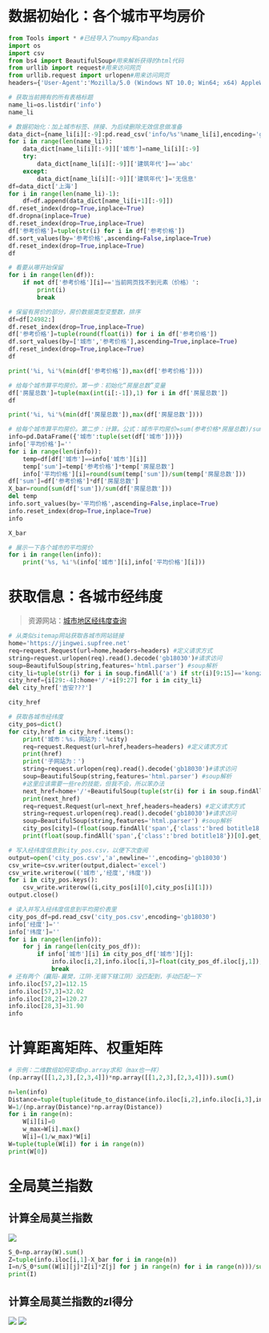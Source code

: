 # 数据初始化：各个城市平均房价
```python
from Tools import * #已经导入了numpy和pandas
import os
import csv
from bs4 import BeautifulSoup#用来解析获得的html代码
from urllib import request#用来访问网页
from urllib.request import urlopen#用来访问网页
headers={'User-Agent':'Mozilla/5.0 (Windows NT 10.0; Win64; x64) AppleWebKit/537.36 (KHTML, like Gecko) Chrome/97.0.4692.71 Safari/537.36 Edg/97.0.1072.55'}
```
```python
# 获取当前拥有的所有表格标题
name_li=os.listdir('info')
name_li
```
```python
# 数据初始化：加上城市标签、拼接、为后续删除无效信息做准备
data_dict={name_li[i][:-9]:pd.read_csv('info/%s'%name_li[i],encoding='gb18030') for i in range(len(name_li))}
for i in range(len(name_li)):
    data_dict[name_li[i][:-9]]['城市']=name_li[i][:-9]
    try:
        data_dict[name_li[i][:-9]]['建筑年代']=='abc'
    except:
        data_dict[name_li[i][:-9]]['建筑年代']='无信息'
df=data_dict['上海']
for i in range(len(name_li)-1):
    df=df.append(data_dict[name_li[i+1][:-9]])
df.reset_index(drop=True,inplace=True)
df.dropna(inplace=True)
df.reset_index(drop=True,inplace=True)
df['参考价格']=tuple(str(i) for i in df['参考价格'])
df.sort_values(by='参考价格',ascending=False,inplace=True)
df.reset_index(drop=True,inplace=True)
df
```
```python
# 看要从哪开始保留
for i in range(len(df)):
    if not df['参考价格'][i]=='当前网页找不到元素（价格）':
        print(i)
        break
```
```python
# 保留有房价的部分，房价数据类型变整数，排序
df=df[24982:]
df.reset_index(drop=True,inplace=True)
df['参考价格']=tuple(round(float(i)) for i in df['参考价格'])
df.sort_values(by=['城市','参考价格'],ascending=True,inplace=True)
df.reset_index(drop=True,inplace=True)
df
```
```python
print('%i, %i'%(min(df['参考价格']),max(df['参考价格'])))
```
```python
# 给每个城市算平均房价。第一步：初始化“房屋总数”变量
df['房屋总数']=tuple(max(int(i[:-1]),1) for i in df['房屋总数'])
df
```
```python
print('%i, %i'%(min(df['房屋总数']),max(df['房屋总数'])))
```
```python
# 给每个城市算平均房价。第二步：计算。公式：城市平均房价=sum(参考价格*房屋总数)/sum(房屋总数)
info=pd.DataFrame({'城市':tuple(set(df['城市']))})
info['平均价格']=''
for i in range(len(info)):
    temp=df[df['城市']==info['城市'][i]]
    temp['sum']=temp['参考价格']*temp['房屋总数']
    info['平均价格'][i]=round(sum(temp['sum'])/sum(temp['房屋总数']))
df['sum']=df['参考价格']*df['房屋总数']
X_bar=round(sum(df['sum'])/sum(df['房屋总数']))
del temp
info.sort_values(by='平均价格',ascending=False,inplace=True)
info.reset_index(drop=True,inplace=True)
info
```
```python
X_bar
```
```python
# 展示一下各个城市的平均房价
for i in range(len(info)):
    print('%s, %i'%(info['城市'][i],info['平均价格'][i]))
```
# 获取信息：各城市经纬度
>资源网站：[城市地区经纬度查询](https://jingwei.supfree.net/)
```python
# 从类似sitemap网站获取各城市网站链接
home='https://jingwei.supfree.net'
req=request.Request(url=home,headers=headers) #定义请求方式
string=request.urlopen(req).read().decode('gb18030')#请求访问
soup=BeautifulSoup(string,features='html.parser') #soup解析
city_li=tuple(str(i) for i in soup.findAll('a') if str(i)[9:15]=='kongzi')
city_href={i[29:-4]:home+'/'+i[9:27] for i in city_li}
del city_href['吉安???']
```
```python
city_href
```
```python
# 获取各城市经纬度
city_pos=dict()
for city,href in city_href.items():
    print('城市：%s，网站为：'%city)
    req=request.Request(url=href,headers=headers) #定义请求方式
    print(href)
    print('子网站为：')
    string=request.urlopen(req).read().decode('gb18030')#请求访问
    soup=BeautifulSoup(string,features='html.parser') #soup解析
    #这里应该需要一些re的技能，但我不会，所以笨办法
    next_href=home+'/'+BeautifulSoup(tuple(str(i) for i in soup.findAll('a') if str(i)[9:15]=='mengzi')[0]).find('a')['href']
    print(next_href)
    req=request.Request(url=next_href,headers=headers) #定义请求方式
    string=request.urlopen(req).read().decode('gb18030')#请求访问
    soup=BeautifulSoup(string,features='html.parser') #soup解析
    city_pos[city]=(float(soup.findAll('span',{'class':'bred botitle18'})[0].get_text()),float(soup.findAll('span',{'class':'bred botitle18'})[1].get_text()))
    print(float(soup.findAll('span',{'class':'bred botitle18'})[0].get_text()),float(soup.findAll('span',{'class':'bred botitle18'})[1].get_text()))
```
```python
# 写入经纬度信息到city_pos.csv，以便下次查阅
output=open('city_pos.csv','a',newline='',encoding='gb18030')
csv_write=csv.writer(output,dialect='excel')
csv_write.writerow(('城市','经度','纬度'))
for i in city_pos.keys():
    csv_write.writerow((i,city_pos[i][0],city_pos[i][1]))
output.close()
```
```python
# 读入并写入经纬度信息到平均房价表里
city_pos_df=pd.read_csv('city_pos.csv',encoding='gb18030')
info['经度']=''
info['纬度']=''
for i in range(len(info)):
    for j in range(len(city_pos_df)):
        if info['城市'][i] in city_pos_df['城市'][j]:
            info.iloc[i,2],info.iloc[i,3]=float(city_pos_df.iloc[j,1]),float(city_pos_df.iloc[j,2])
            break
# 还有两个（襄阳-襄樊，江阴-无锡下辖江阴）没匹配到，手动匹配一下
info.iloc[57,2]=112.15
info.iloc[57,3]=32.02
info.iloc[28,2]=120.27
info.iloc[28,3]=31.90
info
```
# 计算距离矩阵、权重矩阵
```python
# 示例：二维数组如何变成np.array求和（max也一样）
(np.array([[1,2,3],[2,3,4]])*np.array([[1,2,3],[2,3,4]])).sum()
```
```python
n=len(info)
Distance=tuple(tuple(itude_to_distance(info.iloc[i,2],info.iloc[i,3],info.iloc[j,2],info.iloc[j,3]) for j in range(n)) for i in range(n))
W=1/(np.array(Distance)*np.array(Distance))
for i in range(n):
    W[i][i]=0
    w_max=W[i].max()
    W[i]=(1/w_max)*W[i]
W=tuple(tuple(W[i]) for i in range(n))
print(W[0])
```
# 全局莫兰指数
## 计算全局莫兰指数
<img src="http://latex.codecogs.com/gif.latex?\left\{\begin{array}{l}I=\frac{n}{S_{0}}\frac{\sum_{i=1}^{n}\sum_{j=1}^{n}w_{i,j}z_{i}z_{j}}{\sum_{i=1}^{n}z_{i}^{2}}\\z_{i}=x_{i}-\bar{X}\\S_{0}=\sum_{i=1}^{n}\sum_{j=1}^{n}w_{i,j}\end{array}\right." />

```python
S_0=np.array(W).sum()
Z=tuple(info.iloc[i,1]-X_bar for i in range(n))
I=n/S_0*sum((W[i][j]*Z[i]*Z[j] for j in range(n) for i in range(n)))/sum((Z[i]**2 for i in range(n)))
print(I)
```
## 计算全局莫兰指数的zI得分
<img src="http://latex.codecogs.com/gif.latex?\left\{\begin{array}{l}z_{I}=\frac{I-E[I]}{\sqrt{V[I]}}\\E[I]=\frac{-1}{n-1}\\V[I]=E[I^{2}]-E[I]^{2}\\E[I^{2}]=\frac{A-B}{C}\\A=n\left[\left(n^{2}-3n+3\right)S_{1}-nS_{2}+3S_{0}^{2}\right]\\B=D\left[\left(n^{2}-n\right)S_{1}-2nS_{2}+6S_{0}^{2}\right]\\C=(n-1)(n-2)(n-3)S_{0}^{2}\\D=\frac{\sum_{i=1}^{n}z_{i}^{4}}{\left(\sum_{i=1}^{n}z_{i}^{2}\right)^{2}}\\S_{1}=(1/2)\sum_{i=1}^{n}\sum_{j=1}^{n}\left(w_{i,j}+w_{j,i}\right)^{2}\\S_{2}=\sum_{i=1}^{n}\left(\sum_{j=1}^{n}w_{i,j}+\sum_{j=1}^{n}w_{j,i}\right)^{2}\end{array}\right." />
<img src="http://latex.codecogs.com/gif.latex?\left\{\begin{array}{l}z_{I_{i}}=\frac{I_{i}-E[I_{i}]}{\sqrt{V[I_{i}]}}\\E[I_{i}]=-\frac{\sum_{j=1,i{\ne}i}^{n}{\ }{\ }{\ }{\ }w_{i,j}}{n-1}\\V[I_{i}]=E[I_{i}^{2}]-E[I_{i}]^{2}\\E[I_{i}^{2}]=A-B\\A=\frac{(n-b_{2_{{\ }i}})\sum_{j=1,j{\ne}i}^{n}{\ }{\ }{\ }{\ }w_{i,j}^{2}}{n-1}\\B=\frac{(2b_{2_{{\ }i}}-n)\sum_{k=1,k{\ne}i}^{n}{\ }{\ }\sum_{h=1,h{\ne}i}^{n}{\ }{\ }{\ }w_{i,k}{\ }w_{i,h}}{(n-1)(n-2)}\\b_{2_{i}}=\frac{\sum_{j=1,j{\ne}i}^{n}{\ }{\ }{\ }\left(x_{j}-\bar{X}\right)^{4}}{\left(\sum_{j=1,j{\ne}i}^{n}{\ }{\ }{\ }\left(x_{j}-\bar{X}\right)^{2}\right)^{2}}\end{array}\right."/>
